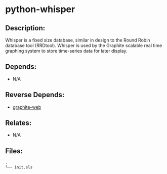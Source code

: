 # python-whisper

## Description:

Whisper is a fixed size database, similar in design to the Round Robin database tool (RRDtool). Whisper is used by the Graphite scalable real time graphing system to store time-series data for later display.

## Depends:

  -  N/A

## Reverse Depends:

  -  [graphite-web](/salt/graphite-web)

## Relates:

  -  N/A

## Files:

```bash
.
└── init.sls
```
